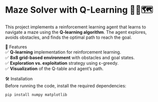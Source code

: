  # Maze Solver with Q-Learning 🧠🎯🗺️  
This project implements a reinforcement learning agent that learns to navigate a maze using the **Q-learning algorithm**. The agent explores, avoids obstacles, and finds the optimal path to reach the goal.

🚀 Features  
✅ **Q-learning** implementation for reinforcement learning.  
✅ **8x8 grid-based environment** with obstacles and goal states.  
✅ **Exploration vs. exploitation** strategy using ε-greedy.  
✅ **Visualization** of the Q-table and agent’s path.  

🛠️ Installation  
Before running the code, install the required dependencies:  

```bash
pip install numpy matplotlib
